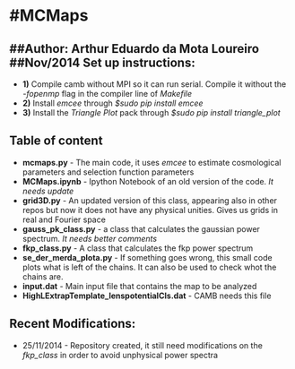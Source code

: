 #MCMaps
======
##Author: Arthur Eduardo da Mota Loureiro
##Nov/2014
Set up instructions:
---
- **1)** Compile camb without MPI so it can run serial. Compile it without the *-fopenmp* flag in the compiler line of *Makefile*
- **2)** Install *emcee* through *$sudo pip install emcee*
- **3)** Install the *Triangle Plot* pack through *$sudo pip install triangle_plot*


Table of content
---
- **mcmaps.py** - The main code, it uses *emcee* to estimate cosmological parameters and selection function parameters
- **MCMaps.ipynb** - Ipython Notebook of an old version of the code. *It needs update*
- **grid3D.py** - An updated version of this class, appearing also in other repos but now it does not have any physical unities. Gives us grids in real and Fourier space
- **gauss_pk_class.py** - a class that calculates the gaussian power spectrum. *It needs better comments*
- **fkp_class.py** - A class that calculates the fkp power spectrum
- **se_der_merda_plota.py** - If something goes wrong, this small code plots what is left of the chains. It can also be used to check whot the chains are.
- **input.dat** - Main input file that contains the map to be analyzed 
- **HighLExtrapTemplate_lenspotentialCls.dat** - CAMB needs this file

Recent Modifications:
---
- 25/11/2014 - Repository created, it still need modifications on the *fkp_class* in order to avoid unphysical power spectra
